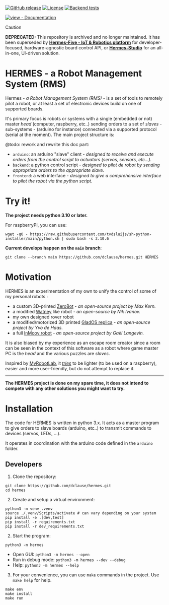 [![GitHub release](https://img.shields.io/github/release/dclause/hermes?include_prereleases=&sort=semver&color=blue)](https://github.com/dclause/hermes/releases/)
[![License](https://img.shields.io/github/license/dclause/hermes)](https://github.com/dclause/hermes/blob/main/LICENSE)
[![Backend tests](https://img.shields.io/github/workflow/status/dclause/hermes/backend_tests.yml)](https://github.com/dclause/hermes/actions/workflows/backend_tests.yml")

[![view - Documentation](https://img.shields.io/badge/view-Documentation-blue?style=for-the-badge)](https://github.com/dclause/hermes#readme "Go to project documentation")

> [!CAUTION]
**DEPRECATED:** This repository is archived and no longer maintained. It has been superseded by [**Hermes-Five - IoT & Robotics platform**](https://github.com/dclause/hermes-five) for developer-focused, hardware-agnostic board control API, or [**Hermes-Studio**](https://github.com/dclause/hermes-studio) for an all-in-one, UI-driven solution.

# HERMES - a Robot Management System (RMS)

Hermes - _a Robot Management System (RMS)_ - is a set of tools to remotely pilot a robot, or at least a set of
electronic devices build on one of supported boards.

It's primary focus is robots or systems with a single (embedded or not) master _head_ (computer, raspberry,
etc..) sending orders to a set of _slaves_ - sub-systems - (arduino for instance) connected via a supported protocol
(serial at the moment).
The main project structure is:

@todo: rework and rewrite this doc part:

- `arduino`: an arduino "slave" client - _designed to receive and execute orders from the control script to actuators
  (servos, sensors, etc...)._
- `backend`: a python control script - _designed to pilot de robot by sending appropriate orders to the appropriate
  slave._
- `frontend`: a web interface - _designed to give a comprehensive interface to pilot the robot via the python script._

# Try it!

**The project needs python 3.10 or later.**

For raspberryPI, you can use:

```
wget -qO - https://raw.githubusercontent.com/tvdsluijs/sh-python-installer/main/python.sh | sudo bash -s 3.10.6
```

**Current develops happen on the `main` branch**:

```
git clone --branch main https://github.com/dclause/hermes.git HERMES
```

# Motivation

HERMES is an experimentation of my own to unify the control of some of my personal robots :

- a custom 3D-printed [ZeroBot](https://www.thingiverse.com/thing:2800717) - _an open-source project by Max Kern._
- a modified [Watney](https://github.com/nikivanov/watney) like robot - _an open-source by Nik Ivanov._
- my own designed rover robot
- a modified/motorized 3D printed [GladOS replica](https://ytec3d.com/glados-lamp) - _an open-source project by Yvo de
  Haas._
- a full [InMoov robot](https://inmoov.fr) - _an open-source project by Gaël Langevin._

It is also biased by my experience as an escape room creator since a room can be seen in the context of this
software as a robot where game master PC is the _head_ and the various puzzles are _slaves_.

Inspired by [MyRobotLab](http://myrobotlab.org/), it _<ins>tries</ins>_ to be lighter (to be used on a raspberry),
easier and more user-friendly, but do not attempt to replace it.

***

**The HERMES project is done on my spare time, it does not intend to compete with any other solutions you might want to
try.**

# Installation

The code for HERMES is written in python 3.x. It acts as a master program to give orders to slave boards
(arduino, etc..) to transmit commands to devices (servos, LEDs, ...).

It operates in coordination with the arduino code defined in the `arduino` folder.

## Developers

1. Clone the repository:

```
git clone https://github.com/dclause/hermes.git
cd hermes
```

2. Create and setup a virtual environment:

```
python3 -m venv .venv
source ./.venv/Scripts/activate # can vary depending on your system
pip install -e .[dev,test]
pip install -r requirements.txt
pip install -r dev_requirements.txt
```

2. Start the program:

```
python3 -m hermes
```

* Open GUI: `python3 -m hermes --open`
* Run in debug mode: `python3 -m hermes --dev --debug`
* Help: `python3 -m hermes --help`

3. For your convenience, you can use `make` commands in the project. Use `make help` for help.

```
make env
make install
make run
```
